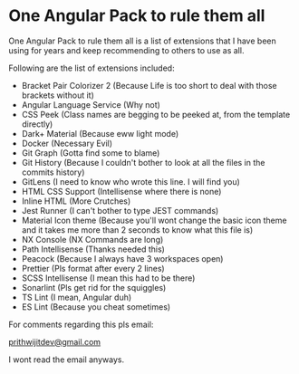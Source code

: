 # One Angular Pack to rule them all

One Angular Pack to rule them all is a list of extensions that I have been using for years and keep recommending to others to use as all.

Following are the list of extensions included: 

* Bracket Pair Colorizer 2 (Because Life is too short to deal with those brackets without it)
* Angular Language Service (Why not)
* CSS Peek (Class names are begging to be peeked at, from the template directly)
* Dark+ Material (Because eww light mode)
* Docker (Necessary Evil)
* Git Graph (Gotta find some to blame)
* Git History (Because I couldn't bother to look at all the files in the commits history)
* GitLens (I need to know who wrote this line. I will find you)
* HTML CSS Support (Intellisense where there is none)
* Inline HTML (More Crutches)
* Jest Runner (I can't bother to type JEST commands)
* Material Icon theme (Because you'll wont change the basic icon theme and it takes me more than 2 seconds to know what this file is)
* NX Console (NX Commands are long)
* Path Intellisense (Thanks needed this)
* Peacock (Because I always have 3 workspaces open)
* Prettier (Pls format after every 2 lines)
* SCSS Intellisense (I mean this had to be there)
* Sonarlint (Pls get rid for the squiggles)
* TS Lint (I mean, Angular duh)
* ES Lint (Because you cheat sometimes)

For comments regarding this pls email: 

prithwijitdev@gmail.com

I wont read the email anyways. 